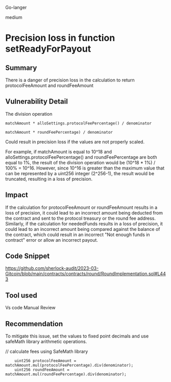 Go-langer

medium

# Precision loss in function setReadyForPayout

## Summary
There is a danger of precision loss in the calculation to return protocolFeeAmount and roundFeeAmount

## Vulnerability Detail
The division operation 
```solidity
matchAmount * alloSettings.protocolFeePercentage() / denominator
```


```solidity
matchAmount * roundFeePercentage) / denominator
```

Could result in precision loss if the values are not properly scaled.

For example, if matchAmount is equal to 10^18 and alloSettings.protocolFeePercentage() 
and roundFeePercentage are both equal to 1%, the result of the division operation would be (10^18 * 1%) / 100% = 10^16. 
However, since 10^16 is greater than the maximum value that can be represented by a uint256 integer (2^256-1), the result would be truncated, resulting in a loss of precision.

## Impact
If the calculation for protocolFeeAmount or roundFeeAmount results in a loss of precision, it could lead to an incorrect amount being
deducted from the contract and sent to the protocol treasury or the round fee address. Similarly, if the calculation for neededFunds results in a loss of precision, it could lead to an incorrect amount being compared against the balance of the contract, which could result in an incorrect "Not enough funds in contract" error or allow an incorrect payout.
## Code Snippet
https://github.com/sherlock-audit/2023-03-Gitcoin/blob/main/contracts/contracts/round/RoundImplementation.sol#L443

## Tool used
Vs code
Manual Review

## Recommendation
To mitigate this issue, set the values to fixed point decimals and use safeMath library arithmetic operations.

   // calculate fees using SafeMath library
```solidity
    uint256 protocolFeeAmount = matchAmount.mul(protocolFeePercentage).div(denominator);
    uint256 roundFeeAmount = matchAmount.mul(roundFeePercentage).div(denominator);

```


